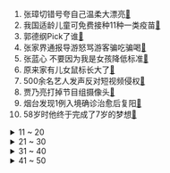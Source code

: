 1. 张璋切错号夸自己温柔大漂亮[:link:](https://s.weibo.com/weibo?q=%23张璋切错号夸自己温柔大漂亮%23&Refer=top)
2. 我国适龄儿童可免费接种11种一类疫苗[:link:](https://s.weibo.com/weibo?q=%23我国适龄儿童可免费接种11种一类疫苗%23&Refer=top)
3. 郭德纲Pick了谁[:link:](https://s.weibo.com/weibo?q=%23郭德纲Pick了谁%23&Refer=top)
4. 张家界通报导游怒骂游客骗吃骗喝[:link:](https://s.weibo.com/weibo?q=%23张家界通报导游怒骂游客骗吃骗喝%23&Refer=top)
5. 张蓝心 不要因为我是女孩降低标准[:link:](https://s.weibo.com/weibo?q=%23张蓝心%20不要因为我是女孩降低标准%23&Refer=top)
6. 原来家有儿女鼠标长大了[:link:](https://s.weibo.com/weibo?q=%23原来家有儿女鼠标长大了%23&Refer=top)
7. 500余名艺人发声反对短视频侵权[:link:](https://s.weibo.com/weibo?q=%23500余名艺人发声反对短视频侵权%23&Refer=top)
8. 贾乃亮打掉节目组摄像头[:link:](https://s.weibo.com/weibo?q=%23贾乃亮打掉节目组摄像头%23&Refer=top)
9. 烟台发现1例入境确诊治愈后复阳[:link:](https://s.weibo.com/weibo?q=%23烟台发现1例入境确诊治愈后复阳%23&Refer=top)
10. 58岁时他终于完成了7岁的梦想[:link:](https://s.weibo.com/weibo?q=%2358岁时他终于完成了7岁的梦想%23&Refer=top)
<details>
<summary>11 ~ 20</summary>

11. INTO1发文告别创4[:link:](https://s.weibo.com/weibo?q=%23INTO1发文告别创4%23&Refer=top)
12. 美国将向印度提供医疗资源[:link:](https://s.weibo.com/weibo?q=%23美国将向印度提供医疗资源%23&Refer=top)
13. 上海车展车顶维权车主发声[:link:](https://s.weibo.com/weibo?q=%23上海车展车顶维权车主发声%23&Refer=top)
14. 阚清子妈妈朋友圈[:link:](https://s.weibo.com/weibo?q=%23阚清子妈妈朋友圈%23&Refer=top)
15. 从法律角度看小舍得[:link:](https://s.weibo.com/weibo?q=%23从法律角度看小舍得%23&Refer=top)
16. 梅西被铲倒[:link:](https://s.weibo.com/weibo?q=%23梅西被铲倒%23&Refer=top)
17. 原来世界上真有人会偷影子[:link:](https://s.weibo.com/weibo?q=%23原来世界上真有人会偷影子%23&Refer=top)
18. 校长发表熟蛋返生孵雏鸡论文[:link:](https://s.weibo.com/weibo?q=%23校长发表熟蛋返生孵雏鸡论文%23&Refer=top)
19. 北京五一发放45亿消费大礼包[:link:](https://s.weibo.com/weibo?q=%23北京五一发放45亿消费大礼包%23&Refer=top)
20. 张馨予医生造型[:link:](https://s.weibo.com/weibo?q=%23张馨予医生造型%23&Refer=top)
</details>
<details>
<summary>21 ~ 30</summary>

21. 男孩被疯牛袭击躲车底道歉[:link:](https://s.weibo.com/weibo?q=%23男孩被疯牛袭击躲车底道歉%23&Refer=top)
22. 小偷尾随老人偷8000元退7500[:link:](https://s.weibo.com/weibo?q=%23小偷尾随老人偷8000元退7500%23&Refer=top)
23. 外卖超时的原因找到了[:link:](https://s.weibo.com/weibo?q=%23外卖超时的原因找到了%23&Refer=top)
24. 王一博回忆坐绿皮火车经历[:link:](https://s.weibo.com/weibo?q=%23王一博回忆坐绿皮火车经历%23&Refer=top)
25. 孟鹤堂画的周九良[:link:](https://s.weibo.com/weibo?q=%23孟鹤堂画的周九良%23&Refer=top)
26. 董子健 美好回忆碰了就没了[:link:](https://s.weibo.com/weibo?q=%23董子健%20美好回忆碰了就没了%23&Refer=top)
27. 郭老师 南京[:link:](https://s.weibo.com/weibo?q=%23郭老师%20南京%23&Refer=top)
28. B站回应招聘争议并致歉[:link:](https://s.weibo.com/weibo?q=%23B站回应招聘争议并致歉%23&Refer=top)
29. 清华大学110周年校庆晚会[:link:](https://s.weibo.com/weibo?q=%23清华大学110周年校庆晚会%23&Refer=top)
30. 亲人离世对人的影响有多大[:link:](https://s.weibo.com/weibo?q=%23亲人离世对人的影响有多大%23&Refer=top)
</details>
<details>
<summary>31 ~ 40</summary>

31. 印度[:link:](https://s.weibo.com/weibo?q=%23印度%23&Refer=top)
32. INTO1离岛向粉丝90度鞠躬[:link:](https://s.weibo.com/weibo?q=%23INTO1离岛向粉丝90度鞠躬%23&Refer=top)
33. 我国数字经济总量跃居世界第二[:link:](https://s.weibo.com/weibo?q=%23我国数字经济总量跃居世界第二%23&Refer=top)
34. 玩密室逃脱被NPC咬了两口[:link:](https://s.weibo.com/weibo?q=%23玩密室逃脱被NPC咬了两口%23&Refer=top)
35. 小学女生跳舞帅到犯规[:link:](https://s.weibo.com/weibo?q=%23小学女生跳舞帅到犯规%23&Refer=top)
36. 利路修 谢谢大家的支持我终于下班了[:link:](https://s.weibo.com/weibo?q=%23利路修%20谢谢大家的支持我终于下班了%23&Refer=top)
37. 洛阳一在建大桥发生坍塌[:link:](https://s.weibo.com/weibo?q=%23洛阳一在建大桥发生坍塌%23&Refer=top)
38. 保安激动到忘记岳云鹏名字[:link:](https://s.weibo.com/weibo?q=%23保安激动到忘记岳云鹏名字%23&Refer=top)
39. 圆明园万株牡丹齐盛放[:link:](https://s.weibo.com/weibo?q=%23圆明园万株牡丹齐盛放%23&Refer=top)
40. 人不可能一直倒霉吧[:link:](https://s.weibo.com/weibo?q=%23人不可能一直倒霉吧%23&Refer=top)
</details>
<details>
<summary>41 ~ 50</summary>

41. 李润祺带花接机付思超[:link:](https://s.weibo.com/weibo?q=%23李润祺带花接机付思超%23&Refer=top)
42. 晋江月逝水[:link:](https://s.weibo.com/weibo?q=%23晋江月逝水%23&Refer=top)
43. 印度单日新增确诊接近35万[:link:](https://s.weibo.com/weibo?q=%23印度单日新增确诊接近35万%23&Refer=top)
44. 长歌行[:link:](https://s.weibo.com/weibo?q=%23长歌行%23&Refer=top)
45. 河南产山东龙口粉丝被查处[:link:](https://s.weibo.com/weibo?q=%23河南产山东龙口粉丝被查处%23&Refer=top)
46. 中俄等多国表示将向印度提供必要援助[:link:](https://s.weibo.com/weibo?q=%23中俄等多国表示将向印度提供必要援助%23&Refer=top)
47. 00后高原女兵机降训练[:link:](https://s.weibo.com/weibo?q=%2300后高原女兵机降训练%23&Refer=top)
48. 印度公司下单中国制氧机[:link:](https://s.weibo.com/weibo?q=%23印度公司下单中国制氧机%23&Refer=top)
49. 恰好是少年[:link:](https://s.weibo.com/weibo?q=%23恰好是少年%23&Refer=top)
50. 租70万元宝马轿车以20万卖掉[:link:](https://s.weibo.com/weibo?q=%23租70万元宝马轿车以20万卖掉%23&Refer=top)
</details>